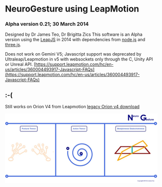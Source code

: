 # NeuroGesture using LeapMotion
### Alpha version 0.21; 30 March 2014

Designed by Dr James Teo, Dr Brigitta Zics 
This software is an Alpha version using the [LeapJS](https://github.com/leapmotion/leapjs) in 2014 with dependencies from [node.js](https://github.com/nodejs) and [three.js](https://github.com/mrdoob/three.js/).

Does not work on Gemini V5; Javascript support was deprecated by Ultraleap/Leapmotion in v5 with websockets only through the C, Unity API or Unreal API. 
[https://support.leapmotion.com/hc/en-us/articles/360004493917-Javascript-FAQs](https://support.leapmotion.com/hc/en-us/articles/360004493917-Javascript-FAQs)
## :-(

Still works on Orion V4 from Leapmotion [legacy Orion v4 download](https://developer-archive.leapmotion.com/downloads/external/v4-1-hand-tracking/windows?version=4.1.0)

![screenshot](screenshot_2014.jpg)
